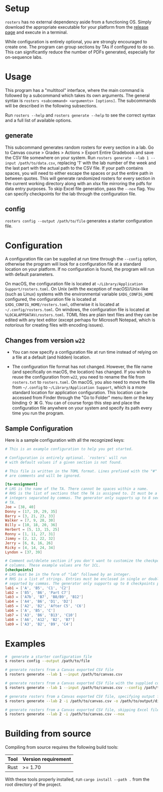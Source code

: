# Setup

`rosters` has no external dependency aside from a functioning OS. Simply
download the appropriate executable for your platform from the [release
page](https://github.com/macthecadillac/rosters/releases) and execute in a
terminal.

While configuration is entirely optional, you are strongly encouraged to create
one. The program can group sections by TAs if configured to do so. This can
significantly reduce the number of PDFs generated, especially for on-sequence
labs.

# Usage

This program has a "multitool" interface, where the main command is followed by a
subcommand which takes its own arguments. The general syntax is
`rosters <subcommand> <arguments> [options]`. The subcommands will be described
in the following subsections.

Run `rosters --help` and `rosters generate --help` to see the correct syntax and
a full list of available options.

## generate
    
This subcommand generates random rosters for every section in a lab. Go to
Canvas course > Grades > Actions > Export Entire Gradebook and save the CSV file
somewhere on your system. Run `rosters generate --lab 1 --input
/path/to/data.csv`, replacing '1' with the lab number of the week and the last
part with the actual path to the CSV file. If your path contains spaces, you
will need to either escape the spaces or put the entire path in between quotes.
This will generate randomized rosters for every section in the current working
directory along with an xlsx file mirroring the pdfs for data entry purposes. To
skip Excel file generation, pass the `--nox` flag. You can specify checkpoints
for the lab through the configuration file.

## config

`rosters config --output /path/to/file` generates a starter configuration file.

# Configuration

A configuration file can be supplied at run time through the `--config` option,
otherwise the program will look for a configuration file at a standard location
on your platform. If no configuration is found, the program will run with
default parameters.

On macOS, the configuration file is located at `~/Library/Application
Support/rosters.toml`. On Unix (with the exception of macOS)/Unix-like (such as
Linux) systems with the environmental variable `$XDG_CONFIG_HOME` configured,
the configuration file is located at `$XDG_CONFIG_HOME/rosters.toml`, otherwise
it is located at `~/.config/rosters.toml`. On windows, the configuration file is
located at `%LOCALAPPDATA%\rosters.toml`. TOML files are plain text files and
they can be edited with any text editor (except perhaps for Microsoft Notepad,
which is notorious for creating files with encoding issues).

## Changes from version `w22`

- You can now specify a configuration file at run time instead of relying on a
  file at a default (and hidden) location.

- The configuration file format has not changed. However, the file name (and
  specifically on macOS, the location) has changed. If you wish to reuse the
  configuration from `w22`, you need to rename the file from `rosters.txt` to
  `rosters.toml`. On macOS, you also need to move the file from `~/.config` to
  `~/Library/Application Support`, which is a more standard location for
  application configuration. This location can be accessed from Finder through
  the "Go to Folder" menu item or the key binding ⇧ ⌘ G. You can of course forgo
  this step and place the configuration file anywhere on your system and specify
  its path every time you run the program.

## Sample Configuration

Here is a sample configuration with all the recognized keys:

```toml
# This is an example configuration to help you get started.

# Configuration is entirely optional. `rosters` will run
# with default values if a given section is not found.

# This file is written in the TOML format. Lines prefixed with the "#" sign
# are comments and will be ignored.

[ta-assignment]
# LHS is the name of the TA. There cannot be spaces within a name.
# RHS is the list of sections that the TA is assigned to. It must be a list of
# integers separated by commas. The generator only supports up to 8 sections per
# TA.
Joe = [38, 40]
Donny = [17, 19, 29, 35]
Barry = [3, 21, 23, 33]
Walker = [7, 9, 28, 30]
Billy = [10, 18, 20, 36]
Herbert = [5, 13, 15, 25]
Ronny = [1, 11, 27, 31]
Jimmy = [2, 12, 22, 32]
Jerry = [6, 8, 16, 26]
Ricky = [4, 14, 24, 34]
Lyndon = [37, 39]

# Comment out/delete section if you don't want to customize the checkpoint
# columns. These example values are for 1CL.
[checkpoints]
# LHS must be in the form of "lab" followed by an integer.
# RHS is a list of strings. Entries must be enclosed in single or double quotes
# separted by commas. The generator only supports up to 8 checkpoints per lab.
lab1 = ['A', 'B5', 'C1', 'C2']
lab2 = ['B5', 'B6', 'Part C7']
lab3 = ['A7b', 'B7', 'B8/B9', 'B12']
lab4 = ['A4', 'B6', 'D1', 'D2']
lab5 = ['A2', 'B2', 'After C5', 'C6']
lab6 = ['A', 'B5', 'C']
lab7 = ['A3', 'B6', 'B13', 'C10']
lab8 = ['A6', 'A12', 'B2', 'B7']
lab9 = ['A3', 'B2', 'B9', 'C4']
```

# Examples

```sh
#  generate a starter configuration file
$ rosters config --output /path/to/file

# generate rosters from a Canvas exported CSV file
$ rosters generate --lab 1 --input /path/to/canvas.csv

# generate rosters from a Canvas exported CSV file with the supplied configuration file
$ rosters generate --lab 1 --input /path/to/canvas.csv --config /path/to/config.toml

# generate rosters from a Canvas exported CSV file, specifying output file
$ rosters generate --lab 2 -i /path/to/canvas.csv -o /path/to/output/directory

# generate rosters from a Canvas exported CSV file, skipping Excel file generation
$ rosters generate --lab 2 -i /path/to/canvas.csv --nox
```

# Building from source
Compiling from source requires the following build tools:

|Tool|Version requirement|
|----|-----|
|Rust| >= 1.70 |

With these tools properly installed, run `cargo install --path .` from the root
directory of the project.
